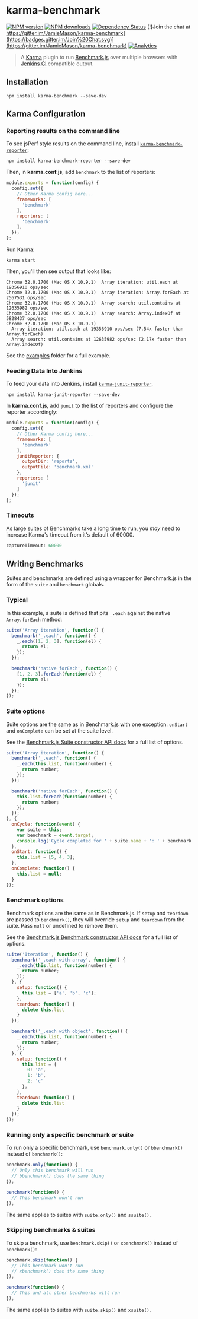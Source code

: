 # karma-benchmark

[![NPM version](http://img.shields.io/npm/v/karma-benchmark.svg?style=flat-square)](https://www.npmjs.com/package/karma-benchmark)
[![NPM downloads](http://img.shields.io/npm/dm/karma-benchmark.svg?style=flat-square)](https://www.npmjs.com/package/karma-benchmark)
[![Dependency Status](http://img.shields.io/david/JamieMason/karma-benchmark.svg?style=flat-square)](https://david-dm.org/JamieMason/karma-benchmark)
[![Join the chat at https://gitter.im/JamieMason/karma-benchmark](https://badges.gitter.im/Join%20Chat.svg)](https://gitter.im/JamieMason/karma-benchmark)
[![Analytics](https://ga-beacon.appspot.com/UA-45466560-5/karma-benchmark?flat&useReferer)](https://github.com/igrigorik/ga-beacon)

> A [Karma](http://karma-runner.github.io/) plugin to run [Benchmark.js](http://benchmarkjs.com/) over multiple browsers with [Jenkins CI](http://jenkins-ci.org/) compatible output.

## Installation

```shell
npm install karma-benchmark --save-dev
```

## Karma Configuration

### Reporting results on the command line

To see jsPerf style results on the command line, install [`karma-benchmark-reporter`](https://github.com/lazd/karma-benchmark-reporter):

```shell
npm install karma-benchmark-reporter --save-dev
```

Then, in **karma.conf.js**, add `benchmark` to the list of reporters:

```javascript
module.exports = function(config) {
  config.set({
    // Other Karma config here...
    frameworks: [
      'benchmark'
    ],
    reporters: [
      'benchmark'
    ],
  });
};
```

Run Karma:

```shell
karma start
```

Then, you'll then see output that looks like:

```
Chrome 32.0.1700 (Mac OS X 10.9.1)  Array iteration: util.each at 19356910 ops/sec
Chrome 32.0.1700 (Mac OS X 10.9.1)  Array iteration: Array.forEach at 2567531 ops/sec
Chrome 32.0.1700 (Mac OS X 10.9.1)  Array search: util.contains at 12635982 ops/sec
Chrome 32.0.1700 (Mac OS X 10.9.1)  Array search: Array.indexOf at 5828437 ops/sec
Chrome 32.0.1700 (Mac OS X 10.9.1)
  Array iteration: util.each at 19356910 ops/sec (7.54x faster than Array.forEach)
  Array search: util.contains at 12635982 ops/sec (2.17x faster than Array.indexOf)
```

See the [examples](https://github.com/JamieMason/karma-benchmark/tree/master/examples) folder for a full example.

### Feeding Data Into Jenkins

To feed your data into Jenkins, install [`karma-junit-reporter`](https://github.com/karma-runner/karma-junit-reporter).

```shell
npm install karma-junit-reporter --save-dev
```

In **karma.conf.js**, add `junit` to the list of reporters and configure the reporter accordingly:

```javascript
module.exports = function(config) {
  config.set({
    // Other Karma config here...
    frameworks: [
      'benchmark'
    ],
    junitReporter: {
      outputDir: 'reports',
      outputFile: 'benchmark.xml'
    },
    reporters: [
      'junit'
    ]
  });
};
```

### Timeouts

As large suites of Benchmarks take a long time to run, you _may_ need to increase Karma's timeout from it's default of 60000.

```javascript
captureTimeout: 60000
```

## Writing Benchmarks

Suites and benchmarks are defined using a wrapper for Benchmark.js in the form of the `suite` and `benchmark` globals.

### Typical

In this example, a suite is defined that pits `_.each` against the native `Array.forEach` method:

```javascript
suite('Array iteration', function() {
  benchmark('_.each', function() {
    _.each([1, 2, 3], function(el) {
      return el;
    });
  });

  benchmark('native forEach', function() {
    [1, 2, 3].forEach(function(el) {
      return el;
    });
  });
});
```

### Suite options

Suite options are the same as in Benchmark.js with one exception: `onStart` and `onComplete` can be set at the suite level.

See the [Benchmark.js Suite constructor API docs](http://benchmarkjs.com/docs#Suite) for a full list of options.

```javascript
suite('Array iteration', function() {
  benchmark('_.each', function() {
    _.each(this.list, function(number) {
      return number;
    });
  });

  benchmark('native forEach', function() {
    this.list.forEach(function(number) {
      return number;
    });
  });
}, {
  onCycle: function(event) {
    var suite = this;
    var benchmark = event.target;
    console.log('Cycle completed for ' + suite.name + ': ' + benchmark.name);
  },
  onStart: function() {
    this.list = [5, 4, 3];
  },
  onComplete: function() {
    this.list = null;
  }
});
```


### Benchmark options

Benchmark options are the same as in Benchmark.js. If `setup` and `teardown` are passed to `benchmark()`, they will override `setup` and `teardown` from the suite. Pass `null` or undefined to remove them.

See the [Benchmark.js Benchmark constructor API docs](http://benchmarkjs.com/docs#Benchmark) for a full list of options.

```javascript
suite('Iteration', function() {
  benchmark('_.each with array', function() {
    _.each(this.list, function(number) {
      return number;
    });
  }, {
    setup: function() {
      this.list = ['a', 'b', 'c'];
    },
    teardown: function() {
      delete this.list
    }
  });

  benchmark('_.each with object', function() {
    _.each(this.list, function(number) {
      return number;
    });
  }, {
    setup: function() {
      this.list = {
        0: 'a',
        1: 'b',
        2: 'c'
      };
    },
    teardown: function() {
      delete this.list
    }
  });
});
```


### Running only a specific benchmark or suite

To run only a specific benchmark, use `benchmark.only()` or `bbenchmark()` instead of `benchmark()`:

```js
benchmark.only(function() {
  // Only this benchmark will run
  // bbenchmark() does the same thing
});

benchmark(function() {
  // This benchmark won't run
});
```

The same applies to suites with `suite.only()` and `ssuite()`.


### Skipping benchmarks & suites

To skip a benchmark, use `benchmark.skip()` or `xbenchmark()` instead of `benchmark()`:

```js
benchmark.skip(function() {
  // This benchmark won't run
  // xbenchmark() does the same thing
});

benchmark(function() {
  // This and all other benchmarks will run
});
```

The same applies to suites with `suite.skip()` and `xsuite()`.
